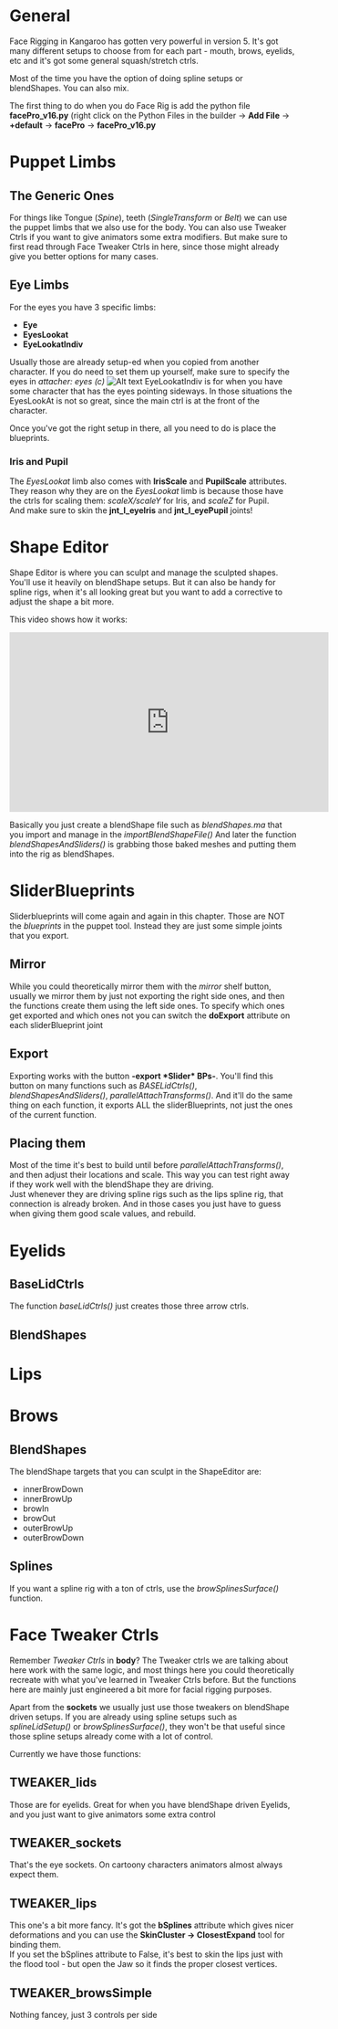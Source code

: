 # General
Face Rigging in Kangaroo has gotten very powerful in version 5. It's got many different setups to choose
from for each part - mouth, brows, eyelids, etc and it's got some general squash/stretch ctrls.

Most of the time you have the option of doing spline setups or blendShapes. You can also mix.

The first thing to do when you do Face Rig is add the python file **facePro_v16.py** (right click on the Python Files
in the builder -> **Add File** -> **+default** -> **facePro** -> **facePro_v16.py**


# Puppet Limbs
## The Generic Ones 
For things like Tongue (*Spine*), teeth (*SingleTransform* or *Belt*) we can use the puppet limbs that we also use for the body.
You can also use Tweaker Ctrls if you want to give animators some extra modifiers. But make sure
to first read through Face Tweaker Ctrls in here, since those might already give you better options for many cases.  

## Eye Limbs
For the eyes you have 3 specific limbs:

* **Eye**
* **EyesLookat**
* **EyeLookatIndiv**

Usually those are already setup-ed when you copied from another character. If you do need to set them up yourself,
make sure to specify the eyes in *attacher: eyes (c)*
![Alt text](images/face_eyesLookat.jpg)
EyeLookatIndiv is for when you have some character that has the eyes pointing sideways. In those situations the
EyesLookAt is not so great, since the main ctrl is at the front of the character.

Once you've got the right setup in there, all you need to do is place the blueprints.

### Iris and Pupil
The *EyesLookat* limb also comes with **IrisScale** and **PupilScale** attributes. They reason why they 
are on the *EyesLookat* limb is because those have the ctrls for scaling them: 
*scaleX/scaleY* for Iris, and *scaleZ* for Pupil.  
And make sure to skin the **jnt_l_eyeIris** and **jnt_l_eyePupil** joints!
 


# Shape Editor
Shape Editor is where you can sculpt and manage the sculpted shapes. You'll use it heavily on blendShape setups. But
it can also be handy for spline rigs, when it's all looking great but you want to add a corrective to adjust
the shape a bit more.

This video shows how it works:
<iframe width="560" height="315"
src="https://www.youtube.com/embed/cEBJ-tPLMuU"
title="YouTube video player" frameborder="0"
allow="accelerometer; autoplay; clipboard-write; encrypted-media; gyroscope; picture-in-picture"
allowfullscreen></iframe>

Basically you just create a blendShape file such as *blendShapes.ma* that you import and manage in the *importBlendShapeFile()*
And later the function *blendShapesAndSliders()* is grabbing those baked meshes and putting them into the rig as blendShapes.


# SliderBlueprints
Sliderblueprints will come again and again in this chapter. Those are NOT the *blueprints* in the puppet tool. Instead they
are just some simple joints that you export.
## Mirror
While you could theoretically mirror them with the *mirror* shelf button, usually we mirror them by just not exporting the 
right side ones, and then the functions create them using the left side ones.
To specify which ones get exported and which ones not you can switch the **doExport** attribute on each sliderBlueprint joint

## Export 
Exporting works with the button **-export \*Slider\* BPs-**. You'll find this button on many functions such as *BASELidCtrls()*,
*blendShapesAndSliders()*, *parallelAttachTransforms()*. And it'll do the same thing on each function, it exports
ALL the sliderBlueprints, not just the ones of the current function.
## Placing them
Most of the time it's best to build until before *parallelAttachTransforms()*, and then adjust their locations and scale.
This way you can test right away if they work well with the blendShape they are driving.  
Just whenever they are driving spline rigs such as the lips spline rig, that connection is already broken. And in 
those cases you just have to guess when giving them good scale values, and rebuild.
  


# Eyelids
## BaseLidCtrls
The function *baseLidCtrls()* just creates those three arrow ctrls.

## BlendShapes


# Lips



# Brows
## BlendShapes
The blendShape targets that you can sculpt in the ShapeEditor are:

* innerBrowDown
* innerBrowUp
* browIn
* browOut
* outerBrowUp
* outerBrowDown
## Splines
If you want a spline rig with a ton of ctrls, use the *browSplinesSurface()* function. 




# Face Tweaker Ctrls
Remember *Tweaker Ctrls* in **body**? The Tweaker ctrls we are talking about here work with the same logic, and most
things here you could theoretically recreate with what you've learned in Tweaker Ctrls before. But the functions 
here are mainly just engineered a bit more for facial rigging purposes. 

Apart from the **sockets** we usually just use those tweakers on blendShape driven setups. If you are already using
spline setups such as *splineLidSetup()* or *browSplinesSurface()*, they won't be that useful since those spline
setups already come with a lot of control.

Currently we have those functions:

## TWEAKER_lids 
Those are for eyelids. Great for when you have blendShape driven Eyelids, and you just want to give animators some
extra control
## TWEAKER_sockets 
That's the eye sockets. On cartoony characters animators almost always expect them.
## TWEAKER_lips
This one's a bit more fancy. It's got the **bSplines** attribute which gives nicer deformations and you can use the
**SkinCluster -> ClosestExpand** tool for binding them.   
If you set the bSplines attribute to False, it's best to skin the lips just with the flood tool - but open the Jaw
so it finds the proper closest vertices.
## TWEAKER_browsSimple
Nothing fancey, just 3 controls per side


